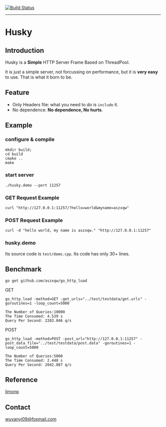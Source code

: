 [![Build Status](https://travis-ci.org/aszxqw/husky.png?branch=master)](https://travis-ci.org/aszxqw/husky)
- - -

# Husky

## Introduction

Husky is a **Simple** HTTP Server Frame Based on ThreadPool.

It is just a simple server, not forcussing on performance, but it is **very easy** to use. That is what it born to be.

## Feature

+ Only Headers file: what you need to do is `include` it.
+ No dependence: **No dependence, No hurts**.

## Example

### configure & compile

```
mkdir build;
cd build
cmake ..
make
```

### start server

```
./husky.demo --port 11257
```

### GET Request Example

```
curl "http://127.0.0.1:11257/?hello=world&myname=aszxqw"
```

### POST Request Example
```
curl -d "hello world, my name is aszxqw." "http://127.0.0.1:11257"
```


### husky.demo

Its source code is `test/demo.cpp`.  Its code has only 30+ lines. 

## Benchmark

```
go get github.com/aszxqw/go_http_load
```

GET

```
go_http_load -method=GET -get_urls="../test/testdata/get.urls" -goroutines=1 -loop_count=5000
```

```
The Number of Queries:10000
The Time Consumed: 4.539 s
Query Per Second: 2203.046 q/s
```

POST

```
go_http_load -method=POST -post_url="http://127.0.0.1:11257" -post_data_file="../test/testdata/post.data" -goroutines=1 -loop_count=5000
```

```
The Number of Queries:5000
The Time Consumed: 2.448 s
Query Per Second: 2042.887 q/s
```

## Reference

[limonp]

## Contact

wuyanyi09@foxmail.com

[limonp]:https://github.com/aszxqw/limonp.git

